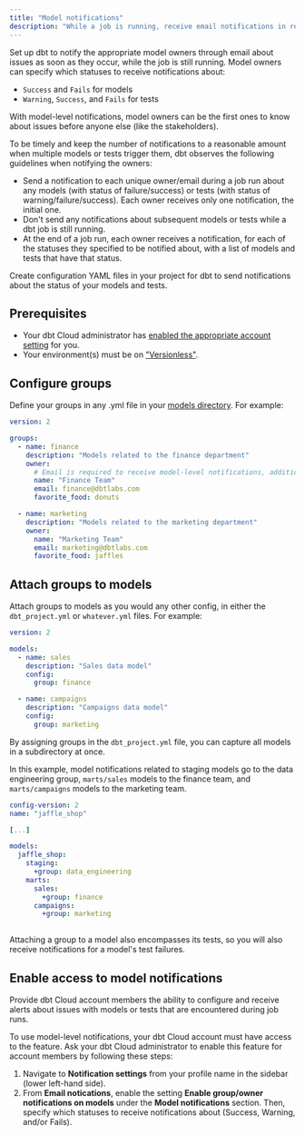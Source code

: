 ```yaml
---
title: "Model notifications"
description: "While a job is running, receive email notifications in real time about any issues with your models and tests. "
---
```


Set up dbt to notify the appropriate model owners through email about issues as soon as they occur, while the job is still running. Model owners can specify which statuses to receive notifications about: 

- `Success` and `Fails` for models
- `Warning`, `Success`, and `Fails` for tests

With model-level notifications, model owners can be the first ones to know about issues before anyone else (like the stakeholders). 

To be timely and keep the number of notifications to a reasonable amount when multiple models or tests trigger them, dbt observes the following guidelines when notifying the owners:  

- Send a notification to each unique owner/email during a job run about any models (with status of failure/success) or tests (with status of warning/failure/success). Each owner receives only one notification, the initial one.
- Don't send any notifications about subsequent models or tests while a dbt job is still running.
- At the end of a job run, each owner receives a notification, for each of the statuses they specified to be notified about, with a list of models and tests that have that status. 

Create configuration YAML files in your project for dbt to send notifications about the status of your models and tests.

## Prerequisites
- Your dbt Cloud administrator has [enabled the appropriate account setting](#enable-access-to-model-notifications) for you.
- Your environment(s) must be on ["Versionless"](/docs/dbt-versions/versionless-cloud). 


## Configure groups

Define your groups in any .yml file in your [models directory](/reference/project-configs/model-paths). For example: 

<File name='models/groups.yml'>

```yml
version: 2

groups:
  - name: finance
    description: "Models related to the finance department"
    owner:
      # Email is required to receive model-level notifications, additional properties are also allowed.
      name: "Finance Team"
      email: finance@dbtlabs.com
      favorite_food: donuts

  - name: marketing
    description: "Models related to the marketing department"
    owner:
      name: "Marketing Team"
      email: marketing@dbtlabs.com
      favorite_food: jaffles
```

</File>

## Attach groups to models

Attach groups to models as you would any other config, in either the `dbt_project.yml` or `whatever.yml` files. For example: 

<File name='models/marts.yml'>

```yml
version: 2

models:
  - name: sales
    description: "Sales data model"
    config:
      group: finance

  - name: campaigns
    description: "Campaigns data model"
    config:
      group: marketing

```
</File>

By assigning groups in the `dbt_project.yml` file, you can capture all models in a subdirectory at once. 

In this example, model notifications related to staging models go to the data engineering group, `marts/sales` models to the finance team, and `marts/campaigns` models to the marketing team.

<File name='dbt_project.yml'>

```yml
config-version: 2
name: "jaffle_shop"

[...]

models:
  jaffle_shop:
    staging:
      +group: data_engineering
    marts:
      sales:
        +group: finance
      campaigns:
        +group: marketing
    
```

</File>
Attaching a group to a model also encompasses its tests, so you will also receive notifications for a model's test failures. 

## Enable access to model notifications 

Provide dbt Cloud account members the ability to configure and receive alerts about issues with models or tests that are encountered during job runs.  

To use model-level notifications, your dbt Cloud account must have access to the feature. Ask your dbt Cloud administrator to enable this feature for account members by following these steps:

1. Navigate to **Notification settings** from your profile name in the sidebar (lower left-hand side). 
1. From **Email notications**, enable the setting **Enable group/owner notifications on models** under the **Model notifications** section. Then, specify which statuses to receive notifications about (Success, Warning, and/or Fails). 

  <Lightbox src="/img/docs/dbt-cloud/example-enable-model-notifications.png" title="Example of the setting Enable group/owner notifications on models" /> 
